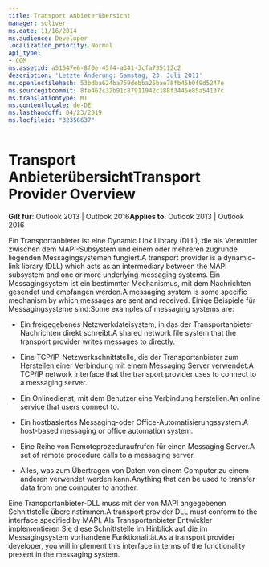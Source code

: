 ```yaml
---
title: Transport Anbieterübersicht
manager: soliver
ms.date: 11/16/2014
ms.audience: Developer
localization_priority: Normal
api_type:
- COM
ms.assetid: a51547e6-8f0e-45f4-a341-3cfa735112c2
description: 'Letzte Änderung: Samstag, 23. Juli 2011'
ms.openlocfilehash: 53bdba624ba759debba25bae78fb45b0f9d5247e
ms.sourcegitcommit: 8fe462c32b91c87911942c188f3445e85a54137c
ms.translationtype: MT
ms.contentlocale: de-DE
ms.lasthandoff: 04/23/2019
ms.locfileid: "32356637"
---
```

# <a name="transport-provider-overview"></a><span data-ttu-id="403a6-103">Transport Anbieterübersicht</span><span class="sxs-lookup"><span data-stu-id="403a6-103">Transport Provider Overview</span></span>

  
  
<span data-ttu-id="403a6-104">**Gilt für**: Outlook 2013 | Outlook 2016</span><span class="sxs-lookup"><span data-stu-id="403a6-104">**Applies to**: Outlook 2013 | Outlook 2016</span></span> 
  
<span data-ttu-id="403a6-105">Ein Transportanbieter ist eine Dynamic Link Library (DLL), die als Vermittler zwischen dem MAPI-Subsystem und einem oder mehreren zugrunde liegenden Messagingsystemen fungiert.</span><span class="sxs-lookup"><span data-stu-id="403a6-105">A transport provider is a dynamic-link library (DLL) which acts as an intermediary between the MAPI subsystem and one or more underlying messaging systems.</span></span> <span data-ttu-id="403a6-106">Ein Messagingsystem ist ein bestimmter Mechanismus, mit dem Nachrichten gesendet und empfangen werden.</span><span class="sxs-lookup"><span data-stu-id="403a6-106">A messaging system is some specific mechanism by which messages are sent and received.</span></span> <span data-ttu-id="403a6-107">Einige Beispiele für Messagingsysteme sind:</span><span class="sxs-lookup"><span data-stu-id="403a6-107">Some examples of messaging systems are:</span></span>
  
- <span data-ttu-id="403a6-108">Ein freigegebenes Netzwerkdateisystem, in das der Transportanbieter Nachrichten direkt schreibt.</span><span class="sxs-lookup"><span data-stu-id="403a6-108">A shared network file system that the transport provider writes messages to directly.</span></span>
    
- <span data-ttu-id="403a6-109">Eine TCP/IP-Netzwerkschnittstelle, die der Transportanbieter zum Herstellen einer Verbindung mit einem Messaging Server verwendet.</span><span class="sxs-lookup"><span data-stu-id="403a6-109">A TCP/IP network interface that the transport provider uses to connect to a messaging server.</span></span>
    
- <span data-ttu-id="403a6-110">Ein Onlinedienst, mit dem Benutzer eine Verbindung herstellen.</span><span class="sxs-lookup"><span data-stu-id="403a6-110">An online service that users connect to.</span></span>
    
- <span data-ttu-id="403a6-111">Ein hostbasiertes Messaging-oder Office-Automatisierungssystem.</span><span class="sxs-lookup"><span data-stu-id="403a6-111">A host-based messaging or office automation system.</span></span>
    
- <span data-ttu-id="403a6-112">Eine Reihe von Remoteprozeduraufrufen für einen Messaging Server.</span><span class="sxs-lookup"><span data-stu-id="403a6-112">A set of remote procedure calls to a messaging server.</span></span>
    
- <span data-ttu-id="403a6-113">Alles, was zum Übertragen von Daten von einem Computer zu einem anderen verwendet werden kann.</span><span class="sxs-lookup"><span data-stu-id="403a6-113">Anything that can be used to transfer data from one computer to another.</span></span>
    
<span data-ttu-id="403a6-114">Eine Transportanbieter-DLL muss mit der von MAPI angegebenen Schnittstelle übereinstimmen.</span><span class="sxs-lookup"><span data-stu-id="403a6-114">A transport provider DLL must conform to the interface specified by MAPI.</span></span> <span data-ttu-id="403a6-115">Als Transportanbieter Entwickler implementieren Sie diese Schnittstelle im Hinblick auf die im Messagingsystem vorhandene Funktionalität.</span><span class="sxs-lookup"><span data-stu-id="403a6-115">As a transport provider developer, you will implement this interface in terms of the functionality present in the messaging system.</span></span>
  

